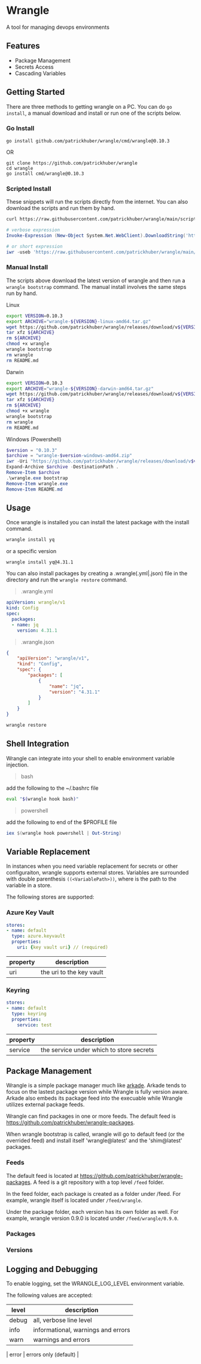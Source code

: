 # Wrangle 

A tool for managing devops environments

## Features

* Package Management
* Secrets Access
* Cascading Variables

## Getting Started

There are three methods to getting wrangle on a PC. You can do `go install`, a manual download and install or run one of the scripts below. 

### Go Install

```
go install github.com/patrickhuber/wrangle/cmd/wrangle@0.10.3
```

OR

```
git clone https://github.com/patrickhuber/wrangle
cd wrangle
go install cmd/wrangle@0.10.3
```

### Scripted Install

These snippets will run the scripts directly from the internet. You can also download the scripts and run them by hand. 

```bash
curl https://raw.githubusercontent.com/patrickhuber/wrangle/main/scripts/install.sh | bash
```

```powershell
# verbose expression
Invoke-Expression (New-Object System.Net.WebClient).DownloadString('https://raw.githubusercontent.com/patrickhuber/wrangle/main/scripts/install.ps1')

# or short expression
iwr -useb 'https://raw.githubusercontent.com/patrickhuber/wrangle/main/scripts/install.ps1' | iex
```

### Manual Install

The scripts above download the latest version of wrangle and then run a `wrangle bootstrap` command. The manual install involves the same steps run by hand.

Linux

```bash
export VERSION=0.10.3
export ARCHIVE="wrangle-${VERSION}-linux-amd64.tar.gz"
wget https://github.com/patrickhuber/wrangle/releases/download/v${VERSION}/${ARCHIVE}
tar xfz ${ARCHIVE}
rm ${ARCHIVE}
chmod +x wrangle
wrangle bootstrap
rm wrangle
rm README.md
```

Darwin

```bash
export VERSION=0.10.3
export ARCHIVE="wrangle-${VERSION}-darwin-amd64.tar.gz"
wget https://github.com/patrickhuber/wrangle/releases/download/v${VERSION}/${ARCHIVE}
tar xfz ${ARCHIVE}
rm ${ARCHIVE}
chmod +x wrangle
wrangle bootstrap
rm wrangle
rm README.md
```

Windows (Powershell)

```powershell
$version = "0.10.3"
$archive = "wrangle-$version-windows-amd64.zip"
iwr -Uri "https://github.com/patrickhuber/wrangle/releases/download/v$version/$archive" -OutFile $archive
Expand-Archive $archive -DestinationPath .
Remove-Item $archive
.\wrangle.exe bootstrap
Remove-Item wrangle.exe
Remove-Item README.md
```

## Usage

Once wrangle is installed you can install the latest package with the install command.

```bash
wrangle install yq
```

or a specific version

```
wrangle install yq@4.31.1
```

You can also install packages by creating a .wrangle(.yml|.json) file in the directory and run the `wrangle restore` command.

> .wrangle.yml

```yaml
apiVersion: wrangle/v1
kind: Config
spec:
  packages:
  - name: jq
    version: 4.31.1

```

> .wrangle.json

```json
{
    "apiVersion": "wrangle/v1",
    "kind": "Config",
    "spec": {
        "packages": [
            {
                "name": "jq",
                "version": "4.31.1"
            }
        ]
    }
}
```

```bash
wrangle restore
```

## Shell Integration

Wrangle can integrate into your shell to enable environment variable injection. 

> bash

add the following to the ~/.bashrc file

```bash
eval "$(wrangle hook bash)"
```

> powershell

add the following to end of the $PROFILE file

```powershell
iex $(wrangle hook powershell | Out-String)
```

## Variable Replacement

In instances when you need variable replacement for secrets or other configuraiton, wrangle supports external stores. Variables are surrounded with double parenthesis `((<VariablePath>))`, where <VariablePath> is the path to the variable in a store. 

The following stores are supported:

### Azure Key Vault 

```yaml
stores:
- name: default
  type: azure.keyvault  
  properties:
    uri: {key vault uri} // (required)
```

| property | description |
| -------- | ----------- |
| uri      | the uri to the key vault | https://quickstart-kv.vault.azure.net |

### Keyring

```yaml
stores:
- name: default
  type: keyring
  properties:
    service: test
```

| property | description |
| -------- | ----------- |
| service  | the service under which to store secrets |

## Package Management

Wrangle is a simple package manager much like [arkade](https://github.com/alexellis/arkade). Arkade tends to focus on the lastest package version while Wrangle is fully version aware. Arkade also embeds its package feed into the execuable while Wrangle utilizes external package feeds.

Wrangle can find packages in one or more feeds. The default feed is https://github.com/patrickhuber/wrangle-packages.

When wrangle bootstrap is called, wrangle will go to default feed (or the overrided feed) and install itself 'wrangle@latest' and the 'shim@latest' packages.

### Feeds

The default feed is located at https://github.com/patrickhuber/wrangle-packages. A feed is a git repository with a top level `/feed` folder. 

In the feed folder, each package is created as a folder under /feed. For example, wrangle itself is located under `/feed/wrangle`. 

Under the package folder, each version has its own folder as well. For example, wrangle version 0.9.0 is located under `/feed/wrangle/0.9.0`.

### Packages

### Versions

## Logging and Debugging

To enable logging, set the WRANGLE_LOG_LEVEL environment variable. 

The following values are accepted:

| level     | description |
| --------- | ----------- |
| debug     | all, verbose line level | 
| info      | informational, warnings and errors |
| warn      | warnings and errors |

| error     | errors only (default) |

